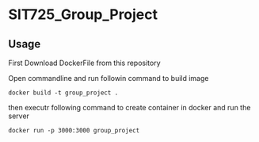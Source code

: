 # SIT725_Group_Project

## Usage
First Download DockerFile from this repository

Open commandline and run followin command to build image
```
docker build -t group_project .
```

then executr following command to create container in docker and run the server
```
docker run -p 3000:3000 group_project
```